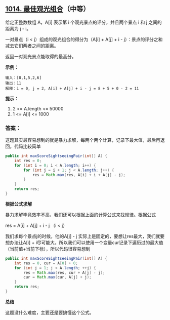## [1014. 最佳观光组合](https://leetcode-cn.com/problems/best-sightseeing-pair/)（中等）

给定正整数数组 A，A[i] 表示第 i 个观光景点的评分，并且两个景点 i 和 j 之间的距离为 j - i。

一对景点（i < j）组成的观光组合的得分为（A[i] + A[j] + i - j）：景点的评分之和减去它们两者之间的距离。

返回一对观光景点能取得的最高分。  



**示例：**

```
输入：[8,1,5,2,6]
输出：11
解释：i = 0, j = 2, A[i] + A[j] + i - j = 8 + 5 + 0 - 2 = 11
```

  

**提示：**

1. 2 <= A.length <= 50000
2. 1 <= A[i] <= 1000



### 答案：

这题其实最容易想到的就是暴力求解，每两个两个计算，记录下最大值，最后再返回，代码比较简单

```java
public int maxScoreSightseeingPair(int[] A) {
    int res = 0;
    for (int i = 0; i < A.length; i++) {
        for (int j = i + 1; j < A.length; j++) {
            res = Math.max(res, A[i] + i + A[j] - j);
        }
    }
    return res;
}
```



**根据公式求解**

暴力求解毕竟效率不高，我们还可以根据上面的计算公式来找规律。根据公式

res = A[i] + A[j] + i - j （i < j）

我们求每个景点j的时候，他的A[j] - j 实际上是固定的，要想让res最大，我们就要想办法让A[i] + i尽可能大。所以我们可以使用一个变量cur记录下遍历过的最大值（当前值+当前下标），所以代码很容易想到

```java
public int maxScoreSightseeingPair(int[] A) {
    int res = 0, cur = A[0] + 0;
    for (int j = 1; j < A.length; ++j) {
        res = Math.max(res, cur + A[j] - j);
        cur = Math.max(cur, A[j] + j);
    }
    return res;
}
```



**总结**

这题没什么难度，主要还是要搞懂这个公式。
